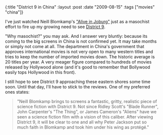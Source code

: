 {:title  "District 9 in China"
 :layout :post
 :date   "2009-08-15"
 :tags   ["movies" "china"]}

I've just watched Neill Blomkamp's ["Alive in Joburg"](http://www.imdb.com/title/tt0813999/) just as a masochist effort to fire up my growing need to see 
[District 9](http://www.imdb.com/title/tt1136608/).

"Why masochist?" you may ask. And I answer very bluntly: because its coming to the big screens in China is not confirmed yet. It may take months or simply not come at all.
The department in China's government that approves international movies is not very open to many western titles and tries to keep the number of imported movies down. The
historic average is 20 titles per year. A very meager figure compared to hundreds of movies released by Hollywood alone (and it's good to remember that Bollywood easily
tops Hollywood in this front).

I still hope to see District 9 approaching these eastern shores some time soon. Until that day, I'll have to stick to the reviews. One of my preferred ones states:

> "Neill Blomkamp brings to screens a fantastic, gritty, realistic piece of science fiction with District 9. Not since Ridley Scott's "Blade Runner", John Carpenter's "The Thing", or James Cameron's "Aliens" have we seen a science fiction film with a vision of this caliber. After viewing District 9, it will be clear to one and all why Peter Jackson put so much faith in Blomkamp and took him under his wing as protégé."

